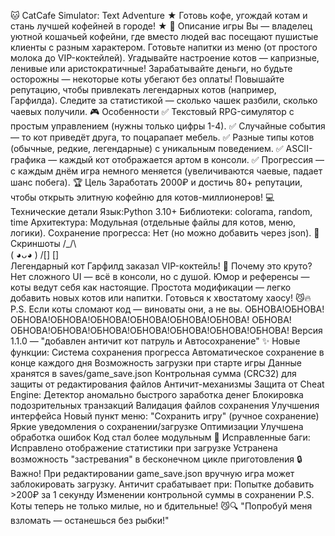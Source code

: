 🐱 CatCafe Simulator: Text Adventure
★ Готовь кофе, угождай котам и стань лучшей кофейней в городе! ★
📖 Описание игры
Вы — владелец уютной кошачьей кофейни, где вместо людей вас посещают пушистые клиенты с разным характером.
Готовьте напитки из меню (от простого молока до VIP-коктейлей).
Угадывайте настроение котов — капризные, ленивые или аристократичные!
Зарабатывайте деньги, но будьте осторожны — некоторые коты убегают без оплаты!
Повышайте репутацию, чтобы привлекать легендарных котов (например, Гарфилда).
Следите за статистикой — сколько чашек разбили, сколько чаевых получили.
🎮 Особенности
✅ Текстовый RPG-симулятор с простым управлением (нужны только цифры 1-4).
✅ Случайные события — то кот приведёт друга, то поцарапает мебель.
✅ Разные типы котов (обычные, редкие, легендарные) с уникальным поведением.
✅ ASCII-графика — каждый кот отображается артом в консоли.
✅ Прогрессия — с каждым днём игра немного меняется (увеличиваются чаевые, падает шанс побега).
🏆 Цель
Заработать 2000₽ и достичь 80+ репутации, чтобы открыть элитную кофейню для котов-миллионеров!
💻 Технические детали
Язык:Python 3.10+
Библиотеки: colorama, random, time
Архитектура: Модульная (отдельные файлы для котов, меню, логики).
Сохранение прогресса: Нет (но можно добавить через json).
📸 Скриншоты
  /\_/\  
 ( ◕ᴗ◕ ) 
 /[] []\
Легендарный кот Гарфилд заказал VIP-коктейль!
🎉 Почему это круто?
Нет сложного UI — всё в консоли, но с душой.
Юмор и референсы — коты ведут себя как настоящие.
Простота модификации — легко добавить новых котов или напитки.
Готовься к хвостатому хаосу! 😼🔥
P.S. Если коты сломают код — виноваты они, а не вы.
ОБНОВА!ОБНОВА!ОБНОВА!ОБНОВА!ОБНОВА!ОБНОВА!ОБНОВА!ОБНОВА!
ОБНОВА!ОБНОВА!ОБНОВА!ОБНОВА!ОБНОВА!ОБНОВА!ОБНОВА!ОБНОВА!
Версия 1.1.0 — "добавлен античит кот патруль и Автосохранение"
✨ Новые функции:
Система сохранения прогресса
Автоматическое сохранение в конце каждого дня
Возможность загрузки при старте игры
Данные хранятся в saves/game_save.json
Контрольная сумма (CRC32) для защиты от редактирования файлов
Античит-механизмы
Защита от Cheat Engine:
Детектор аномально быстрого заработка денег
Блокировка подозрительных транзакций
Валидация файлов сохранения
Улучшения интерфейса
Новый пункт меню: "Сохранить игру" (ручное сохранение)
Яркие уведомления о сохранении/загрузке
Оптимизации
Улучшена обработка ошибок
Код стал более модульным
🐛 Исправленные баги:
Исправлено отображение статистики при загрузке
Устранена возможность "застревания" в бесконечном цикле приготовления
🔒 Важно!
При редактировании game_save.json вручную игра может заблокировать загрузку.
Античит срабатывает при:
Попытке добавить >200₽ за 1 секунду
Изменении контрольной суммы в сохранении
P.S. Коты теперь не только милые, но и бдительные! 😼🔍
"Попробуй меня взломать — останешься без рыбки!"
